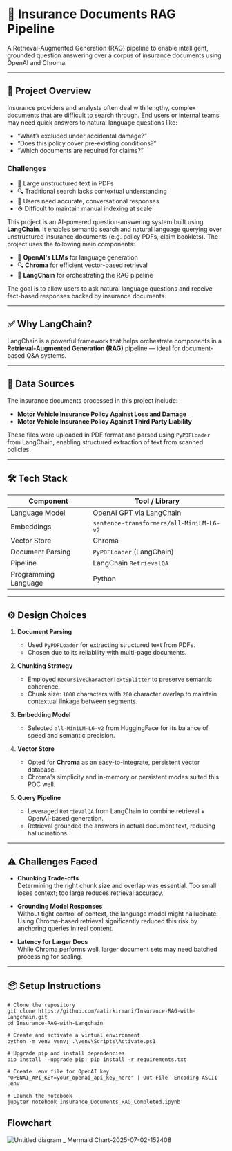 # 📄 Insurance Documents RAG Pipeline

A Retrieval-Augmented Generation (RAG) pipeline to enable intelligent, grounded question answering over a corpus of insurance documents using OpenAI and Chroma.

---

## 🚀 Project Overview

Insurance providers and analysts often deal with lengthy, complex documents that are difficult to search through. End users or internal teams may need quick answers to natural language questions like:

- “What’s excluded under accidental damage?”
- “Does this policy cover pre-existing conditions?”
- “Which documents are required for claims?”
 
### Challenges
- 📄 Large unstructured text in PDFs  
- 🔍 Traditional search lacks contextual understanding  
- 🧠 Users need accurate, conversational responses  
- ⚙️ Difficult to maintain manual indexing at scale  

This project is an AI-powered question-answering system built using **LangChain**. It enables semantic search and natural language querying over unstructured insurance documents (e.g. policy PDFs, claim booklets). The project uses the following main components:


- 🧠 **OpenAI's LLMs** for language generation  
- 🔍 **Chroma** for efficient vector-based retrieval  
- 📄 **LangChain** for orchestrating the RAG pipeline  

The goal is to allow users to ask natural language questions and receive fact-based responses backed by insurance documents.

---

## ✅ Why LangChain?

LangChain is a powerful framework that helps orchestrate components in a **Retrieval-Augmented Generation (RAG)** pipeline — ideal for document-based Q&A systems.

---

## 📂 Data Sources

The insurance documents processed in this project include:

- **Motor Vehicle Insurance Policy Against Loss and Damage**  
- **Motor Vehicle Insurance Policy Against Third Party Liability**

These files were uploaded in PDF format and parsed using `PyPDFLoader` from LangChain, enabling structured extraction of text from scanned policies.

---

## 🛠️ Tech Stack

| Component      | Tool / Library                         |
|----------------|----------------------------------------|
| Language Model | OpenAI GPT via LangChain               |
| Embeddings     | `sentence-transformers/all-MiniLM-L6-v2` |
| Vector Store   | Chroma                                 |
| Document Parsing | `PyPDFLoader` (LangChain)           |
| Pipeline       | LangChain `RetrievalQA`                |
| Programming Language | Python                           |

---

## ⚙️ Design Choices

1. **Document Parsing**
   - Used `PyPDFLoader` for extracting structured text from PDFs.
   - Chosen due to its reliability with multi-page documents.

2. **Chunking Strategy**
   - Employed `RecursiveCharacterTextSplitter` to preserve semantic coherence.
   - Chunk size: `1000` characters with `200` character overlap to maintain contextual linkage between segments.

3. **Embedding Model**
   - Selected `all-MiniLM-L6-v2` from HuggingFace for its balance of speed and semantic precision.

4. **Vector Store**
   - Opted for **Chroma** as an easy-to-integrate, persistent vector database.
   - Chroma's simplicity and in-memory or persistent modes suited this POC well.

5. **Query Pipeline**
   - Leveraged `RetrievalQA` from LangChain to combine retrieval + OpenAI-based generation.
   - Retrieval grounded the answers in actual document text, reducing hallucinations.

---

## ⚠️ Challenges Faced

- **Chunking Trade-offs**  
  Determining the right chunk size and overlap was essential. Too small loses context; too large reduces retrieval accuracy.

- **Grounding Model Responses**  
  Without tight control of context, the language model might hallucinate. Using Chroma-based retrieval significantly reduced this risk by anchoring queries in real content.

- **Latency for Larger Docs**  
  While Chroma performs well, larger document sets may need batched processing for scaling.

---

## 📦 Setup Instructions


    # Clone the repository
    git clone https://github.com/aatirkirmani/Insurance-RAG-with-Langchain.git
    cd Insurance-RAG-with-Langchain
    
    # Create and activate a virtual environment
    python -m venv venv; .\venv\Scripts\Activate.ps1
    
    # Upgrade pip and install dependencies
    pip install --upgrade pip; pip install -r requirements.txt
    
    # Create .env file for OpenAI key
    "OPENAI_API_KEY=your_openai_api_key_here" | Out-File -Encoding ASCII .env
    
    # Launch the notebook
    jupyter notebook Insurance_Documents_RAG_Completed.ipynb

##  Flowchart
![Untitled diagram _ Mermaid Chart-2025-07-02-152408](https://github.com/user-attachments/assets/8ba48f10-891c-4876-bcfa-e6298faaacd7)

    
